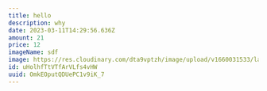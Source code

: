 ```yaml
---
title: hello
description: why
date: 2023-03-11T14:29:56.636Z
amount: 21
price: 12
imageName: sdf
image: https://res.cloudinary.com/dta9vptzh/image/upload/v1660031533/lauren/eberhard-grossgasteiger-38_XHFO6ycI-unsplash.jpg
id: uHolhfTtVTfArVLfs4vHW
uuid: OmkEOputQDUePC1v9iK_7
---
```

